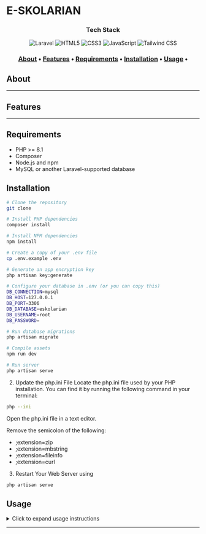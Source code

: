 # E-SKOLARIAN

<div align="center">
  <h3>Tech Stack</h3>
  <img src="https://img.shields.io/badge/Laravel-FF2D20?style=for-the-badge&logo=laravel&logoColor=white" alt="Laravel">
  <img src="https://img.shields.io/badge/HTML5-E34F26?style=for-the-badge&logo=html5&logoColor=white" alt="HTML5">
  <img src="https://img.shields.io/badge/CSS3-1572B6?style=for-the-badge&logo=css3&logoColor=white" alt="CSS3">
  <img src="https://img.shields.io/badge/JavaScript-F7DF1E?style=for-the-badge&logo=javascript&logoColor=black" alt="JavaScript">
  <img src="https://img.shields.io/badge/Tailwind_CSS-38B2AC?style=for-the-badge&logo=tailwind-css&logoColor=white" alt="Tailwind CSS">
</div>

<div align="center">
  <h3>
    <a href="#about">About</a> •
    <a href="#features">Features</a> •
    <a href="#requirements">Requirements</a> •
    <a href="#installation">Installation</a> •
    <a href="#usage">Usage</a> •

  </h3>
</div>


## About

---

## Features

---

## Requirements

- PHP >= 8.1
- Composer
- Node.js and npm
- MySQL or another Laravel-supported database

## Installation

```bash
# Clone the repository
git clone 

# Install PHP dependencies
composer install

# Install NPM dependencies
npm install

# Create a copy of your .env file
cp .env.example .env

# Generate an app encryption key
php artisan key:generate

# Configure your database in .env (or you can copy this)
DB_CONNECTION=mysql
DB_HOST=127.0.0.1
DB_PORT=3306
DB_DATABASE=eskolarian
DB_USERNAME=root
DB_PASSWORD=

# Run database migrations
php artisan migrate

# Compile assets
npm run dev

# Run server
php artisan serve
```

2. Update the php.ini File
Locate the php.ini file used by your PHP installation. You can find it by running the following command in your terminal:

``` bash 
php --ini
```
Open the php.ini file in a text editor. 

Remove the semicolon of the following:
- ;extension=zip
- ;extension=mbstring
- ;extension=fileinfo
- ;extension=curl

3. Restart Your Web Server using 
```bash
php artisan serve
```

## Usage

<details>
<summary>Click to expand usage instructions</summary>

1. Start the Laravel development server:
   ```
   php artisan serve
   ```
2. Start the compile of assets:
  ```
  npm run dev
  ```
3. Access the web interface at `http://localhost:8000`
4. Make sure apache and mysql is running when you are using XAMPP
5. Keep both 1 and 2 running on terminal during development


</details>

---

